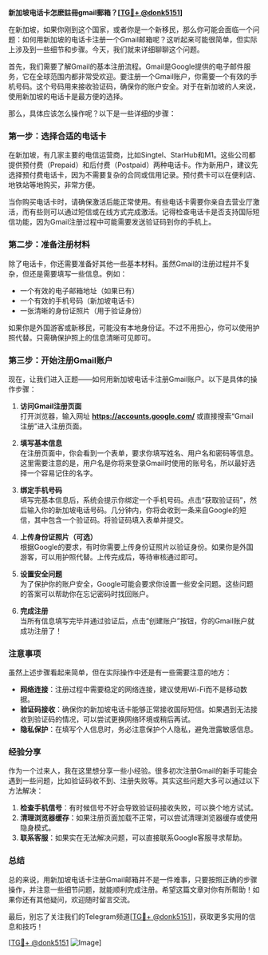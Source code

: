 **新加坡电话卡怎麽註冊gmail郵箱？[[TG💪+ @donk5151](https://t.me/s/donk5151)]**

在新加坡，如果你刚到这个国家，或者你是一个新移民，那么你可能会面临一个问题：如何用新加坡的电话卡注册一个Gmail邮箱呢？这听起来可能很简单，但实际上涉及到一些细节和步骤。今天，我们就来详细聊聊这个问题。

首先，我们需要了解Gmail的基本注册流程。Gmail是Google提供的电子邮件服务，它在全球范围内都非常受欢迎。要注册一个Gmail账户，你需要一个有效的手机号码。这个号码用来接收验证码，确保你的账户安全。对于在新加坡的人来说，使用新加坡的电话卡是最方便的选择。

那么，具体应该怎么操作呢？以下是一些详细的步骤：

### 第一步：选择合适的电话卡

在新加坡，有几家主要的电信运营商，比如Singtel、StarHub和M1。这些公司都提供预付费（Prepaid）和后付费（Postpaid）两种电话卡。作为新用户，建议先选择预付费电话卡，因为不需要复杂的合同或信用记录。预付费卡可以在便利店、地铁站等地购买，非常方便。

当你购买电话卡时，请确保激活后能正常使用。有些电话卡需要你亲自去营业厅激活，而有些则可以通过短信或在线方式完成激活。记得检查电话卡是否支持国际短信功能，因为Gmail注册过程中可能需要发送验证码到你的手机上。

### 第二步：准备注册材料

除了电话卡，你还需要准备好其他一些基本材料。虽然Gmail的注册过程并不复杂，但还是需要填写一些信息。例如：

- 一个有效的电子邮箱地址（如果已有）
- 一个有效的手机号码（新加坡电话卡）
- 一张清晰的身份证照片（用于验证身份）

如果你是外国游客或新移民，可能没有本地身份证。不过不用担心，你可以使用护照代替。只需确保护照上的信息清晰可见即可。

### 第三步：开始注册Gmail账户

现在，让我们进入正题——如何用新加坡电话卡注册Gmail账户。以下是具体的操作步骤：

1. **访问Gmail注册页面**  
   打开浏览器，输入网址 **https://accounts.google.com/** 或直接搜索“Gmail注册”进入注册页面。

2. **填写基本信息**  
   在注册页面中，你会看到一个表单，要求你填写姓名、用户名和密码等信息。这里需要注意的是，用户名是你将来登录Gmail时使用的账号名，所以最好选择一个容易记住的名字。

3. **绑定手机号码**  
   填写完基本信息后，系统会提示你绑定一个手机号码。点击“获取验证码”，然后输入你的新加坡电话号码。几分钟内，你将会收到一条来自Google的短信，其中包含一个验证码。将验证码填入表单并提交。

4. **上传身份证照片（可选）**  
   根据Google的要求，有时你需要上传身份证照片以验证身份。如果你是外国游客，可以用护照代替。上传完成后，等待审核通过即可。

5. **设置安全问题**  
   为了保护你的账户安全，Google可能会要求你设置一些安全问题。这些问题的答案可以帮助你在忘记密码时找回账户。

6. **完成注册**  
   当所有信息填写完毕并通过验证后，点击“创建账户”按钮，你的Gmail账户就成功注册了！

### 注意事项

虽然上述步骤看起来简单，但在实际操作中还是有一些需要注意的地方：

- **网络连接**：注册过程中需要稳定的网络连接，建议使用Wi-Fi而不是移动数据。
- **验证码接收**：确保你的新加坡电话卡能够正常接收国际短信。如果遇到无法接收到验证码的情况，可以尝试更换网络环境或稍后再试。
- **隐私保护**：在填写个人信息时，务必注意保护个人隐私，避免泄露敏感信息。

### 经验分享

作为一个过来人，我在这里想分享一些小经验。很多初次注册Gmail的新手可能会遇到一些问题，比如验证码收不到、注册失败等。其实这些问题大多可以通过以下方法解决：

1. **检查手机信号**：有时候信号不好会导致验证码接收失败，可以换个地方试试。
2. **清理浏览器缓存**：如果注册页面加载不正常，可以尝试清理浏览器缓存或使用隐身模式。
3. **联系客服**：如果实在无法解决问题，可以直接联系Google客服寻求帮助。

### 总结

总的来说，用新加坡电话卡注册Gmail邮箱并不是一件难事，只要按照正确的步骤操作，并注意一些细节问题，就能顺利完成注册。希望这篇文章对你有所帮助！如果你还有其他疑问，欢迎随时留言交流。

最后，别忘了关注我们的Telegram频道[[TG💪+ @donk5151](https://t.me/s/donk5151)]，获取更多实用的信息和技巧！

[[TG💪+ @donk5151](https://t.me/s/donk5151) ![Image](https://i.postimg.cc/rwNCRYN7/Snipaste-2025-04-30-17-27-05.png)]